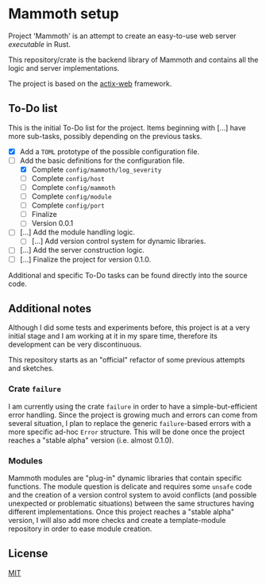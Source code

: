# Mammoth setup

Project 'Mammoth' is an attempt to create an easy-to-use web server _executable_ in Rust.

This repository/crate is the backend library of Mammoth and contains
all the logic and server implementations.

The project is based on the [actix-web](https://github.com/actix/actix-web) framework.

## To-Do list

This is the initial To-Do list for the project.
Items beginning with [...] have more sub-tasks, possibly depending on the previous tasks.

- [x] Add a `TOML` prototype of the possible configuration file.
- [ ] Add the basic definitions for the configuration file.
    - [x] Complete `config/mammoth/log_severity`
    - [ ] Complete `config/host`
    - [ ] Complete `config/mammoth`
    - [ ] Complete `config/module`
    - [ ] Complete `config/port`
    - [ ] Finalize
    - [ ] Version 0.0.1
- [ ] [...] Add the module handling logic.
    - [ ] [...] Add version control system for dynamic libraries.
- [ ] [...] Add the server construction logic.
- [ ] [...] Finalize the project for version 0.1.0.

Additional and specific To-Do tasks can be found directly into the source code.

## Additional notes

Although I did some tests and experiments before, this project is at a very initial stage
and I am working at it in my spare time, therefore its development can be very discontinuous.

This repository starts as an "official" refactor of some previous attempts and sketches.

### Crate `failure`

I am currently using the crate `failure` in order to have a simple-but-efficient error handling.
Since the project is growing much and errors can come from several situation,
I plan to replace the generic `failure`-based errors with a more specific ad-hoc `Error` structure.
This will be done once the project reaches a "stable alpha" version (i.e. almost 0.1.0).

### Modules

Mammoth modules are "plug-in" dynamic libraries that contain specific functions.
The module question is delicate and requires some `unsafe` code and the creation of a
version control system to avoid conflicts (and possible unexpected or problematic
situations) between the same structures having different implementations.
Once this project reaches a "stable alpha" version, I will also add more checks and create
a template-module repository in order to ease module creation.

## License

[MIT](LICENSE)